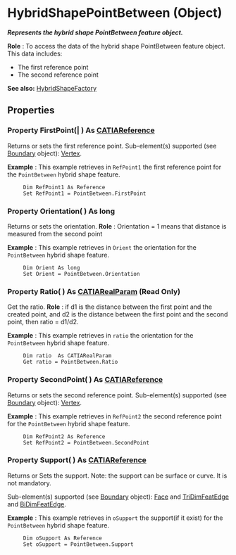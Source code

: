 # HybridShapePointBetween (Object)

**_Represents the hybrid shape PointBetween feature object._**

**Role** : To access the data of the hybrid shape PointBetween feature object.
This data includes:

  * The first reference point
  * The second reference point

**See also:**      [HybridShapeFactory](../GSMInterfaces/interface_HybridShapeFactory_68680.md)

## Properties

### Property **FirstPoint**(| ) As [CATIAReference](../InfInterfaces/interface_Reference_17481.md)

   Returns or sets the first reference point.
Sub-element(s) supported (see [Boundary](../MecModInterfaces/interface_Boundary_14542.md) object): [Vertex](../MecModInterfaces/interface_Vertex_8466.md).

**Example** :      This example retrieves in `RefPoint1` the first reference point for the `PointBetween` hybrid shape feature.

```VBScript
     Dim RefPoint1 As Reference
     Set RefPoint1 = PointBetween.FirstPoint

```

### Property **Orientation**( ) As long

   Returns or sets the orientation. **Role** :
Orientation = 1 means that distance is measured from the second point

**Example** :      This example retrieves in `Orient` the orientation for the `PointBetween` hybrid shape feature.

```VBScript
     Dim Orient As long
     Set Orient = PointBetween.Orientation

```

### Property **Ratio**( ) As [CATIARealParam](../KnowledgeInterfaces/interface_RealParam_17053.md) (Read Only)

   Get the ratio. **Role** :
if d1 is the distance between the first point and the created point, and d2 is the distance between the first point and the second point, then ratio = d1/d2.

**Example** :      This example retrieves in `ratio` the orientation for the `PointBetween` hybrid shape feature.

```VBScript
     Dim ratio  As CATIARealParam
     Get ratio = PointBetween.Ratio

```

### Property **SecondPoint**( ) As [CATIAReference](../InfInterfaces/interface_Reference_17481.md)

   Returns or sets the second reference point.
Sub-element(s) supported (see [Boundary](../MecModInterfaces/interface_Boundary_14542.md) object): [Vertex](../MecModInterfaces/interface_Vertex_8466.md).

**Example** :      This example retrieves in `RefPoint2` the second reference point for the `PointBetween` hybrid shape feature.

```VBScript
     Dim RefPoint2 As Reference
     Set RefPoint2 = PointBetween.SecondPoint

```

### Property **Support**( ) As [CATIAReference](../InfInterfaces/interface_Reference_17481.md)

   Returns or Sets the support.
Note: the support can be surface or curve. It is not mandatory.

Sub-element(s) supported (see [Boundary](../MecModInterfaces/interface_Boundary_14542.md) object): [Face](../MecModInterfaces/interface_Face_3398.md) and [TriDimFeatEdge](../MecModInterfaces/interface_TriDimFeatEdge_39030.md) and [BiDimFeatEdge](../MecModInterfaces/interface_BiDimFeatEdge_33192.md).

**Example** :      This example retrieves in `oSupport` the support(if it exist) for the `PointBetween` hybrid shape feature.

```VBScript
     Dim oSupport As Reference
     Set oSupport = PointBetween.Support

```